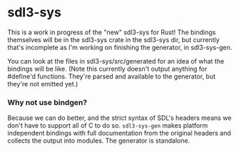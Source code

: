 # sdl3-sys

This is a work in progress of the "new" sdl3-sys for Rust! The bindings themselves will be in the
sdl3-sys crate in the sdl3-sys dir, but currently that's incomplete as I'm working on finishing the
generator, in sdl3-sys-gen.

You can look at the files in sdl3-sys/src/generated for an idea of what the bindings will be like.
(Note this currently doesn't output anything for #define'd functions. They're parsed and available
to the generator, but they're not emitted yet.)

### Why not use bindgen?

Because we can do better, and the strict syntax of SDL's headers means we don't have to support all of
C to do so. `sdl3-sys-gen` makes platform independent bindings with full documentation from the original
headers and collects the output into modules. The generator is standalone.
